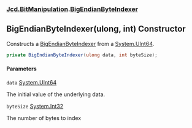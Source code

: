 ### [Jcd.BitManipulation](Jcd.BitManipulation.md 'Jcd.BitManipulation').[BigEndianByteIndexer](Jcd.BitManipulation.BigEndianByteIndexer.md 'Jcd.BitManipulation.BigEndianByteIndexer')

## BigEndianByteIndexer(ulong, int) Constructor

Constructs
a [BigEndianByteIndexer](Jcd.BitManipulation.BigEndianByteIndexer.md 'Jcd.BitManipulation.BigEndianByteIndexer') from
a [System.UInt64](https://docs.microsoft.com/en-us/dotnet/api/System.UInt64 'System.UInt64').

```csharp
private BigEndianByteIndexer(ulong data, int byteSize);
```

#### Parameters

<a name='Jcd.BitManipulation.BigEndianByteIndexer.BigEndianByteIndexer(ulong,int).data'></a>

`data` [System.UInt64](https://docs.microsoft.com/en-us/dotnet/api/System.UInt64 'System.UInt64')

The initial value of the underlying data.

<a name='Jcd.BitManipulation.BigEndianByteIndexer.BigEndianByteIndexer(ulong,int).byteSize'></a>

`byteSize` [System.Int32](https://docs.microsoft.com/en-us/dotnet/api/System.Int32 'System.Int32')

The number of bytes to index